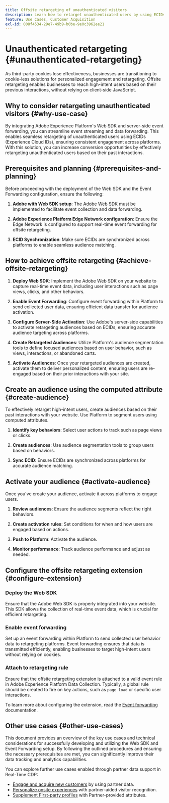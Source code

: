```yaml
---
title: Offsite retargeting of unauthenticated visitors
description: Learn how to retarget unauthenticated users by using ECIDs
feature: Use Cases, Customer Acquisition
exl-id: 008f4534-29e7-49b9-b0be-9e0c3962ee21
---
```

# Unauthenticated retargeting {#unauthenticated-retargeting}

As third-party cookies lose effectiveness, businesses are transitioning to cookie-less solutions for personalized engagement and retargeting. Offsite retargeting enables businesses to reach high-intent users based on their previous interactions, without relying on client-side JavaScript. 

## Why to consider retargeting unauthenticated visitors {#why-use-case}

By integrating Adobe Experience Platform's Web SDK and server-side event forwarding, you can streamline event streaming and data forwarding. This enables seamless retargeting of unauthenticated users using ECIDs (Experience Cloud IDs), ensuring consistent engagement across platforms. With this solution, you can increase conversion opportunities by effectively retargeting unauthenticated users based on their past interactions.

## Prerequisites and planning {#prerequisites-and-planning}

Before proceeding with the deployment of the Web SDK and the Event Forwarding configuration, ensure the following:

1. **Adobe with Web SDK setup**: The Adobe Web SDK must be implemented to facilitate event collection and data forwarding.

2. **Adobe Experience Platform Edge Network configuration**: Ensure the Edge Network is configured to support real-time event forwarding for offsite retargeting.

3. **ECID Synchronization**: Make sure ECIDs are synchronized across platforms to enable seamless audience matching.

## How to achieve offsite retargeting {#achieve-offsite-retargeting}

1. **Deploy Web SDK**: Implement the Adobe Web SDK on your website to capture real-time event data, including user interactions such as page views, clicks, and other behaviors.

2. **Enable Event Forwarding**: Configure event forwarding within Platform to send collected user data, ensuring efficient data transfer for audience activation.

3. **Configure Server-Side Activation**: Use Adobe's server-side capabilities to activate retargeting audiences based on ECIDs, ensuring accurate audience targeting across platforms.

4. **Create Retargeted Audiences**: Utilize Platform's audience segmentation tools to define focused audiences based on user behavior, such as views, interactions, or abandoned carts.

5. **Activate Audiences**: Once your retargeted audiences are created, activate them to deliver personalized content, ensuring users are re-engaged based on their prior interactions with your site.

## Create an audience using the computed attribute {#create-audience}

To effectively retarget high-intent users, create audiences based on their past interactions with your website. Use Platform to segment users using computed attributes.

1. **Identify key behaviors**: Select user actions to track such as page views or clicks.

2. **Create audiences**: Use audience segmentation tools to group users based on behaviors. 

3. **Sync ECID**: Ensure ECIDs are synchronized across platforms for accurate audience matching.

## Activate your audience {#activate-audience}

Once you've create your audience, activate it across platforms to engage users.

1. **Review audiences**: Ensure the audience segments reflect the right behaviors.

2. **Create activation rules**: Set conditions for when and how users are engaged based on actions.

3. **Push to Platform**: Activate the audience.

4. **Monitor performance**: Track audience performance and adjust as needed.

## Configure the offsite retargeting extension {#configure-extension}

### Deploy the Web SDK

Ensure that the Adobe Web SDK is properly integrated into your website. This SDK allows the collection of real-time event data, which is crucial for efficient retargeting.

### Enable event forwarding

Set up an event forwarding within Platform to send collected user behavior data to retargeting platforms. Event forwarding ensures that data is transmitted efficiently, enabling businesses to target high-intent users without relying on cookies.

### Attach to retargeting rule

Ensure that the offsite retargeting extension is attached to a valid event rule in Adobe Experience Platform Data Collection. Typically, a global rule should be created to fire on key actions, such as `page load` or specific user interactions.

To learn more about configuring the extension, read the [Event forwarding](https://experienceleague.adobe.com/en/docs/experience-platform/tags/event-forwarding/getting-started) documentation.

## Other use cases {#other-use-cases}

This document provides an overview of the key use cases and technical considerations for successfully developing and utilizing the Web SDK and Event Forwarding setup. By following the outlined procedures and ensuring the necessary prerequisites are met, you can significantly improve their data tracking and analytics capabilities. 

You can explore further use cases enabled through partner data support in Real-Time CDP:

- [Engage and acquire new customers](./prospecting.md) by using partner data.
- [Personalize onsite experiences](./offsite-retargeting.md) with partner-aided visitor recognition.
- [Supplement First-party profiles](./supplement-first-party-profiles.md) with Partner-provided attributes.
